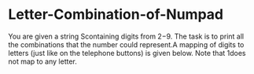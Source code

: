 # Letter-Combination-of-Numpad

You are given a string Scontaining digits from 2−9. The task is to print all the combinations that the number could represent.A mapping of digits to letters (just like on the telephone buttons) is given below. Note that 1does not map to any letter.
